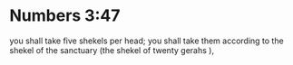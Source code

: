 # Numbers 3:47

you shall take five shekels per head; you shall take them according to the shekel of the sanctuary (the shekel of twenty gerahs ),

